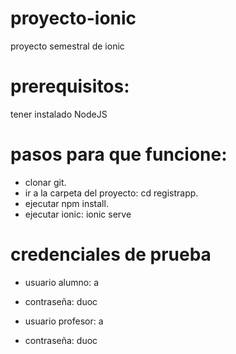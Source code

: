 # proyecto-ionic
proyecto semestral de ionic

# prerequisitos:
tener instalado NodeJS

# pasos para que funcione:
* clonar git.
* ir a la carpeta del proyecto: cd registrapp.
* ejecutar npm install.
* ejecutar ionic: ionic serve

# credenciales de prueba
* usuario alumno: a
* contraseña: duoc

* usuario profesor: a
* contraseña: duoc

